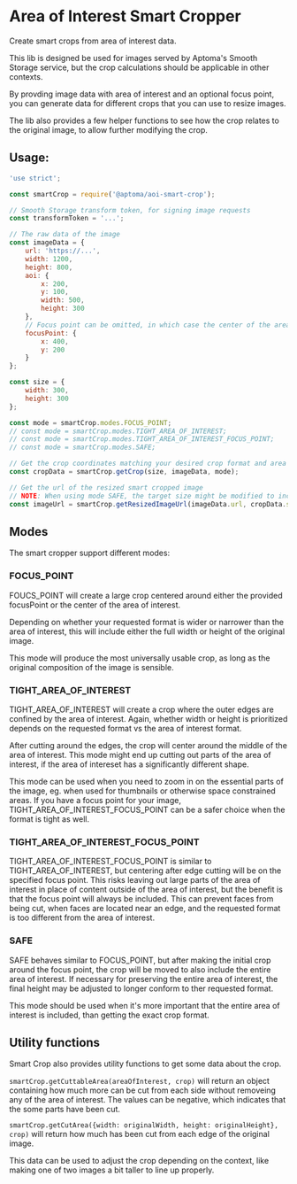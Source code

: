 Area of Interest Smart Cropper
==============================

Create smart crops from area of interest data.

This lib is designed be used for images served by Aptoma's Smooth Storage service, but the crop calculations should be
applicable in other contexts.

By provding image data with area of interest and an optional focus point, you can generate data for different crops that
you can use to resize images.

The lib also provides a few helper functions to see how the crop relates to the original image, to allow further modifying
the crop.

Usage:
------

```js
'use strict';

const smartCrop = require('@aptoma/aoi-smart-crop');

// Smooth Storage transform token, for signing image requests
const transformToken = '...';

// The raw data of the image
const imageData = {
	url: 'https://...',
	width: 1200,
	height: 800,
	aoi: {
		x: 200,
		y: 100,
		width: 500,
		height: 300
	},
	// Focus point can be omitted, in which case the center of the area of interest will be used instead
	focusPoint: {
		x: 400,
		y: 200
	}
};

const size = {
	width: 300,
	height: 300
};

const mode = smartCrop.modes.FOCUS_POINT;
// const mode = smartCrop.modes.TIGHT_AREA_OF_INTEREST;
// const mode = smartCrop.modes.TIGHT_AREA_OF_INTEREST_FOCUS_POINT;
// const mode = smartCrop.modes.SAFE;

// Get the crop coordinates matching your desired crop format and area of interesst
const cropData = smartCrop.getCrop(size, imageData, mode);

// Get the url of the resized smart cropped image
// NOTE: When using mode SAFE, the target size might be modified to include the entire area of interest
const imageUrl = smartCrop.getResizedImageUrl(imageData.url, cropData.size, {crop: cropData.crop}, transformToken);

```

Modes
-----

The smart cropper support different modes:

### FOCUS_POINT

FOUCS_POINT will create a large crop centered around either the provided focusPoint or the center of the area of interest.

Depending on whether your requested format is wider or narrower than the area of interest, this will include either the
full width or height of the original image.

This mode will produce the most universally usable crop, as long as the original composition of the image is sensible.

### TIGHT_AREA_OF_INTEREST

TIGHT_AREA_OF_INTEREST will create a crop where the outer edges are confined by the area of interest. Again, whether width
or height is prioritized depends on the requested format vs the area of interest format.

After cutting around the edges, the crop will center around the middle of the area of interest. This mode might end up
cutting out parts of the area of interest, if the area of intereset has a significantly different shape.

This mode can be used when you need to zoom in on the essential parts of the image, eg. when used for thumbnails or
otherwise space constrained areas. If you have a focus point for your image, TIGHT_AREA_OF_INTEREST_FOCUS_POINT can be a
safer choice when the format is tight as well.

### TIGHT_AREA_OF_INTEREST_FOCUS_POINT

TIGHT_AREA_OF_INTEREST_FOCUS_POINT is similar to TIGHT_AREA_OF_INTEREST, but centering after edge cutting will be on the
specified focus point. This risks leaving out large parts of the area of interest in place of content outside of the area
of interest, but the benefit is that the focus point will always be included. This can prevent faces from being cut, when
faces are located near an edge, and the requested format is too different from the area of interest.

### SAFE

SAFE behaves similar to FOCUS_POINT, but after making the initial crop around the focus point, the crop will be moved
to also include the entire area of interest. If necessary for preserving the entire area of interest, the final height
may be adjusted to longer conform to ther requested format.

This mode should be used when it's more important that the entire area of interest is included, than getting the exact
crop format.

Utility functions
-----------------

Smart Crop also provides utility functions to get some data about the crop.

`smartCrop.getCuttableArea(areaOfInterest, crop)` will return an object containing how much more can be cut from each side
without removeing any of the area of interest. The values can be negative, which indicates that the some parts have been cut.

`smartCrop.getCutArea({width: originalWidth, height: originalHeight}, crop)` will return how much has been cut from each edge of the original image.

This data can be used to adjust the crop depending on the context, like making one of two images a bit taller to line up
properly.
